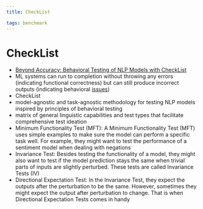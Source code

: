 ```yaml
---
title: CheckList

tags: benchmark
---
```


# CheckList
- [Beyond Accuracy: Behavioral Testing of NLP Models with CheckList](https://arxiv.org/abs/2005.04118)
- ML systems can run to completion without throwing any errors (indicating functional correctness) but can still produce incorrect outputs (indicating behavioral [issues](Issues.md))
- CheckList
- model-agnostic and task-agnostic methodology for testing NLP models inspired by principles of behavioral testing
- matrix of general linguistic capabilities and test types that facilitate comprehensive test ideation
- Minimum Functionality Test (MFT): A Minimum Functionality Test (MFT) uses simple examples to make sure the model can perform a specific task well. For example, they might want to test the performance of a sentiment model when dealing with negations
- Invariance Test: Besides testing the functionality of a model, they might also want to test if the model prediction stays the same when trivial parts of inputs are slightly perturbed. These tests are called Invariance Tests (IV)
- Directional Expectation Test: In the Invariance Test, they expect the outputs after the perturbation to be the same. However, sometimes they might expect the output after perturbation to change. That is when Directional Expectation Tests comes in handy


























